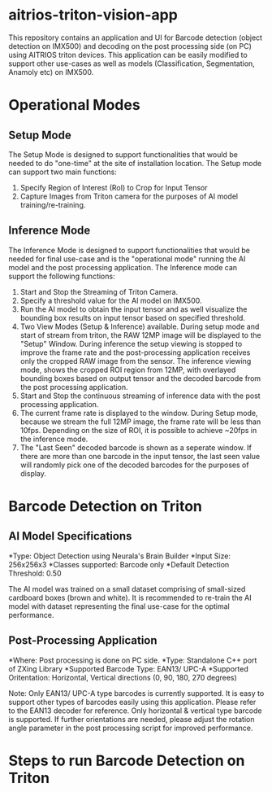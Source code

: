 # aitrios-triton-vision-app
This repository contains an application and UI for Barcode detection (object detection on IMX500) and decoding on the post processing side (on PC) using AITRIOS triton devices. This application can be easily modified to support other use-cases as well as models (Classification, Segmentation, Anamoly etc) on IMX500.


# Operational Modes 

## Setup Mode

The Setup Mode is designed to support functionalities that would be needed to do "one-time" at the site of installation location. The Setup mode can support two main functions:

1. Specify Region of Interest (RoI) to Crop for Input Tensor
2. Capture Images from Triton camera for the purposes of AI model training/re-training.

## Inference Mode

The Inference Mode is designed to support functionalities that would be needed for final use-case and is the "operational mode" running the AI model and the post processing application. The Inference mode can support the following functions:

1. Start and Stop the Streaming of Triton Camera.
2. Specify a threshold value for the AI model on IMX500.
3. Run the AI model to obtain the input tensor and as well visualize the bounding box results on input tensor based on specified threshold.
4. Two View Modes (Setup & Inference) available. During setup mode and start of stream from triton, the RAW 12MP image will be displayed to the "Setup" Window. During inference the setup viewing is stopped to improve the frame rate and the post-processing application receives only the cropped RAW image from the sensor. The inference viewing mode, shows the cropped ROI region from 12MP, with overlayed bounding boxes based on output tensor and the decoded barcode from the post processing application.
5. Start and Stop the continuous streaming of inference data with the post processing application.
6. The current frame rate is displayed to the window. During Setup mode, because we stream the full 12MP image, the frame rate will be less than 10fps. Depending on the size of ROI, it is possible to achieve ~20fps in the inference mode.
7. The "Last Seen" decoded barcode is shown as a seperate window. If there are more than one barcode in the input tensor, the last seen value will randomly pick one of the decoded barcodes for the purposes of display.

# Barcode Detection on Triton

## AI Model Specifications

*Type: Object Detection using Neurala's Brain Builder
*Input Size: 256x256x3
*Classes supported: Barcode only
*Default Detection Threshold: 0.50

The AI model was trained on a small dataset comprising of small-sized cardboard boxes (brown and white). It is recommended to re-train the AI model with dataset representing the final use-case for the optimal performance.

## Post-Processing Application

*Where: Post processing is done on PC side.
*Type: Standalone C++ port of ZXing Library 
*Supported Barcode Type: EAN13/ UPC-A
*Supported Oritentation: Horizontal, Vertical directions (0, 90, 180, 270 degrees)

Note: Only EAN13/ UPC-A type barcodes is currently supported. It is easy to support other types of barcodes easily using this application. Please refer to the EAN13 decoder for reference. Only horizontal & vertical type barcode is supported. If further orientations are needed, please adjust the rotation angle parameter in the post processing script for improved performance.

# Steps to run Barcode Detection on Triton



